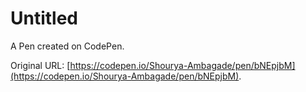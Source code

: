 # Untitled

A Pen created on CodePen.

Original URL: [https://codepen.io/Shourya-Ambagade/pen/bNEpjbM](https://codepen.io/Shourya-Ambagade/pen/bNEpjbM).


